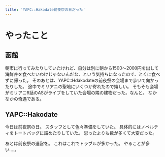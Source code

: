 ```yaml
---
title: 'YAPC::Hakodate前夜祭の日だった'
---
```


# やったこと

## 函館

朝市に行ってみたりしていたけれど、自分は別に朝から1500〜2000円を出して海鮮丼を食べたいわけじゃないんだな、という気持ちになったので、とくに食べずに帰った。
そのあとは、YAPC::Hdakodateの前夜祭の会場まで歩いて向かったりした。
途中でミリアニの聖地にいくつか寄れたので嬉しい。
そもそも会場がミリアニ9話のASがライブをしていた会場の隣の建物だった。なんと。
なかなかの奇遇である。

## YAPC::Hakodate

今日は前夜祭の日。
スタッフとして色々準備をしていた。
具体的にはノベルティをトートバッグに詰めたりしていた。
思ったよりも数が多くて大変だった。

あとは前夜祭の運営を。
これはこれでトラブルが多かった。
やることが多い‥‥。

